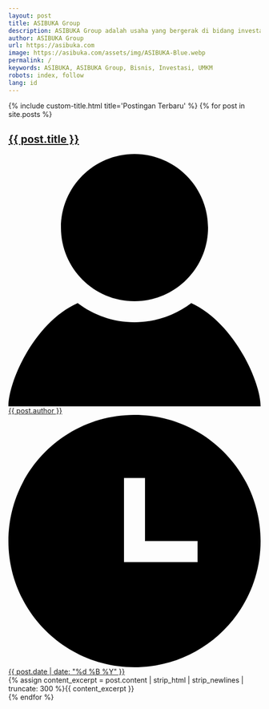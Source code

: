 ```yaml
---
layout: post
title: ASIBUKA Group
description: ASIBUKA Group adalah usaha yang bergerak di bidang investasi di bidang UMKM baik offline maupun online, berbasis teknologi ataupun konvensional.
author: ASIBUKA Group
url: https://asibuka.com
image: https://asibuka.com/assets/img/ASIBUKA-Blue.webp
permalink: /
keywords: ASIBUKA, ASIBUKA Group, Bisnis, Investasi, UMKM
robots: index, follow
lang: id
---
```

{% include custom-title.html title='Postingan Terbaru' %}
    {% for post in site.posts %}<article aria-label="{{ post.title }}" class="post-outer-container">
      <div class="post-outer">
        <div class="post">
          <h2 class="post-title entry-title"><a href="{{ post.url }}" title="{{ post.title }}">{{ post.title }}</a></h2>
          <div class="post-header">
            <div class="post-header-line-1">
              <span class="byline post-author vcard">
                <span class="post-author-label">
                  <svg viewBox="0 0 24 24"><path d="M19 7.001c0 3.865-3.134 7-7 7s-7-3.135-7-7c0-3.867 3.134-7.001 7-7.001s7 3.134 7 7.001zm-1.598 7.18c-1.506 1.137-3.374 1.82-5.402 1.82-2.03 0-3.899-.685-5.407-1.822-4.072 1.793-6.593 7.376-6.593 9.821h24c0-2.423-2.6-8.006-6.598-9.819z"></path></svg>
                </span>
                <span class="fn" itemscope="itemscope" itemtype="https://schema.org/Person">
                  <meta content="{{ post.url }}" itemprop="url sameAs">
                  <a class="g-profile" href="{{ post.url }}" rel="author" title="{{ post.author }}"><span itemprop="name alternateName description">{{ post.author }}</span></a>
                </span>
              </span>
              <span class="byline post-timestamp">
                <svg viewBox="0 0 24 24"><path d="M12 0c-6.627 0-12 5.373-12 12s5.373 12 12 12 12-5.373 12-12-5.373-12-12-12zm6 14h-7v-8h2v6h5v2z"></path></svg>
                <a class="timestamp-link" href="{{ post.url }}" rel="bookmark" title="permanent link"><time class="published" datetime='{{ post.date | date: "%d %B %Y" }}' title='{{ post.date | date: "%d %B %Y" }}'>{{ post.date | date: "%d %B %Y" }}</time></a>
              </span>
            </div>
          </div>
          <div class="post-details">
            <a class="thumbnail-wrapper" href="{{ post.url }}" title="{{ post.title }}"><div class="thumbnail"></div></a>
            <div class="post-snippet">{% assign content_excerpt = post.content | strip_html | strip_newlines | truncate: 300 %}{{ content_excerpt }}</div>
          </div>
        </div>
      </div>
    </article>{% endfor %}